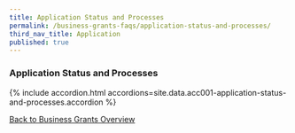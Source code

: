 ```yaml
---
title: Application Status and Processes
permalink: /business-grants-faqs/application-status-and-processes/
third_nav_title: Application
published: true
---
```


### Application Status and Processes

{% include accordion.html accordions=site.data.acc001-application-status-and-processes.accordion %}

[Back to Business Grants Overview](/business-grants-portal/)